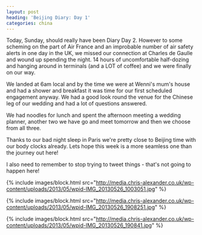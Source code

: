 ```yaml
---
layout: post
heading: 'Beijing Diary: Day 1'
categories: china
---
```


Today, Sunday, should really have been Diary Day 2. However to some scheming on the part of Air France and an improbable number of air safety alerts in one day in the UK, we missed our connection at Charles de Gaulle and wound up spending the night. 14 hours of uncomfortable half-dozing and hanging around in terminals (and a LOT of coffee) and we were finally on our way.

We landed at 6am local and by the time we were at Wenni's mum's house and had a shower and breakfast it was time for our first scheduled engagement anyway. We had a good look round the venue for the Chinese leg of our wedding and had a lot of questions answered.

We had noodles for lunch and spent the afternoon meeting a wedding planner, another two we have go and meet tomorrow and then we choose from all three.

Thanks to our bad night sleep in Paris we're pretty close to Beijing time with our body clocks already. Lets hope this week is a more seamless one than the journey out here!

I also need to remember to stop trying to tweet things - that's not going to happen here!

{% include images/block.html src="http://media.chris-alexander.co.uk/wp-content/uploads/2013/05/wpid-IMG_20130526_1003051.jpg" %}

{% include images/block.html src="http://media.chris-alexander.co.uk/wp-content/uploads/2013/05/wpid-IMG_20130526_1908251.jpg" %}

{% include images/block.html src="http://media.chris-alexander.co.uk/wp-content/uploads/2013/05/wpid-IMG_20130526_190841.jpg" %}